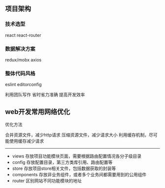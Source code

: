 ## 项目架构

### 技术选型

react
react-router

### 数据解决方案

redux/mobx
axios

### 整体代码风格

eslint
editorconfig

利用团队写作
省时省力准确
提高开发效率

## web开发常用网络优化

优化方法

合并资源文件，减少http请求
压缩资源文件，减少请求大小
利用缓存机制，尽可能使用缓存减少请求

---

* views 存放项目功能模块页面，需要根据路由配置情况各分子级目录
* config 存放配置目录，第三方类库引用、路由配置等
* store 存放项目store相关文件，包括数据获取的封装等
* components 存放非业务组件，或者多个业务间都需要用到的公用组件
* router 区别网站不同功能模块的地址
